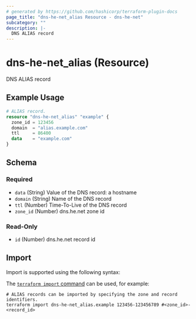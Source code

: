 ```yaml
---
# generated by https://github.com/hashicorp/terraform-plugin-docs
page_title: "dns-he-net_alias Resource - dns-he-net"
subcategory: ""
description: |-
  DNS ALIAS record
---
```


# dns-he-net_alias (Resource)

DNS ALIAS record

## Example Usage

```terraform
# ALIAS record.
resource "dns-he-net_alias" "example" {
  zone_id = 123456
  domain  = "alias.example.com"
  ttl     = 86400
  data    = "example.com"
}
```

<!-- schema generated by tfplugindocs -->
## Schema

### Required

- `data` (String) Value of the DNS record: a hostname
- `domain` (String) Name of the DNS record
- `ttl` (Number) Time-To-Live of the DNS record
- `zone_id` (Number) dns.he.net zone id

### Read-Only

- `id` (Number) dns.he.net record id

## Import

Import is supported using the following syntax:

The [`terraform import` command](https://developer.hashicorp.com/terraform/cli/commands/import) can be used, for example:

```shell
# ALIAS records can be imported by specifying the zone and record identifiers.
terraform import dns-he-net_alias.example 123456-123456789 #<zone_id>-<record_id>
```
